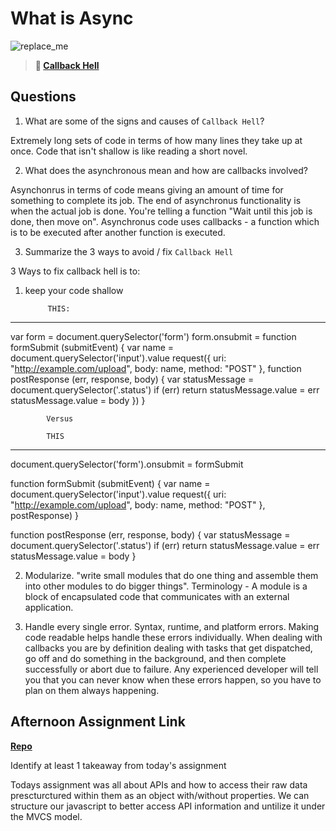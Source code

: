 # What is Async

![replace_me](https://codeworks.blob.core.windows.net/public/assets/img/illustrations/placeholder.svg)

> **📖 [Callback Hell](https://codeworksacademy.com/fs-student-guide/resources/wk4/01-Callbacks)**

## Questions

1. What are some of the signs and causes of `Callback Hell`?

Extremely long sets of code in terms of how many lines they take up at once. Code that isn't shallow is like reading a short novel. 

2. What does the asynchronous mean and how are callbacks involved?

Asynchonrus in terms of code means giving an amount of time for something to complete its job. The end of asynchronus functionality is when the actual job is done. You're telling a function "Wait until this job is done, then move on". Asynchronus code uses callbacks - a function which is to be executed after another function is executed.

3. Summarize the 3 ways to avoid / fix `Callback Hell`

3 Ways to fix callback hell is to:

1) keep your code shallow

            THIS:
_______________________________________________
  var form = document.querySelector('form')
form.onsubmit = function formSubmit (submitEvent) {
  var name = document.querySelector('input').value
  request({
    uri: "http://example.com/upload",
    body: name,
    method: "POST"
  }, function postResponse (err, response, body) {
    var statusMessage = document.querySelector('.status')
    if (err) return statusMessage.value = err
    statusMessage.value = body
  })
}

            Versus

            THIS
_______________________________________________

document.querySelector('form').onsubmit = formSubmit

function formSubmit (submitEvent) {
  var name = document.querySelector('input').value
  request({
    uri: "http://example.com/upload",
    body: name,
    method: "POST"
  }, postResponse)
}

function postResponse (err, response, body) {
  var statusMessage = document.querySelector('.status')
  if (err) return statusMessage.value = err
  statusMessage.value = body
}

2) Modularize. "write small modules that do one thing and assemble them into other modules to do bigger things".
Terminology - A module is a block of encapsulated code that communicates with an external application. 

3) Handle every single error. Syntax, runtime, and platform errors. Making code readable helps handle these errors individually. When dealing with callbacks you are by definition dealing with tasks that get dispatched, go off and do something in the background, and then complete successfully or abort due to failure. Any experienced developer will tell you that you can never know when these errors happen, so you have to plan on them always happening.

## Afternoon Assignment Link

**[Repo](https://github.com/havenfricke/afternoonchallenge022122)**

Identify at least 1 takeaway from today's assignment

Todays assignment was all about APIs and how to access their raw data prescturctured within them as an object with/without properties. We can structure our javascript to better access API information and untilize it under the MVCS model.
